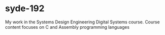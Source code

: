 # syde-192
My work in the Systems Design Engineering Digital Systems course. Course content focuses on C and Assembly programming languages
